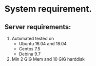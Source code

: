 # System requirement.

## Server requirements:
1. Automated tested on 
    * Ubuntu 16.04 and 18.04
    * Centos 7.5
    * Debina 9.7
2. Min 2 GIG Mem and 10 GIG harddisk
